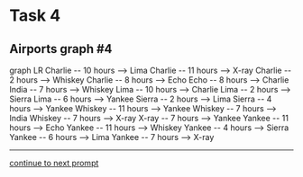 # Task 4
## Airports graph #4

<div></div>
<div class="mermaid-access">
graph LR
  Charlie -- 10 hours --> Lima
  Charlie -- 11 hours --> X-ray
  Charlie -- 2 hours --> Whiskey
  Charlie -- 8 hours --> Echo
  Echo -- 8 hours --> Charlie
  India -- 7 hours --> Whiskey
  Lima -- 10 hours --> Charlie
  Lima -- 2 hours --> Sierra
  Lima -- 6 hours --> Yankee
  Sierra -- 2 hours --> Lima
  Sierra -- 4 hours --> Yankee
  Whiskey -- 11 hours --> Yankee
  Whiskey -- 7 hours --> India
  Whiskey -- 7 hours --> X-ray
  X-ray -- 7 hours --> Yankee
  Yankee -- 11 hours --> Echo
  Yankee -- 11 hours --> Whiskey
  Yankee -- 4 hours --> Sierra
  Yankee -- 6 hours --> Lima
  Yankee -- 7 hours --> X-ray
</div>

---

[continue to next prompt](./task5prompt.html)

<!-- Required scripts for MermaidAccess -->
<script src="https://combinatronics.com/mermaid-js/mermaid/release/8.8.4/dist/mermaid.min.js"></script>
<script src="mermaid-access-elm.js"></script>
<script src="mermaid-access.js"></script>
<script>
mermaidAccess.go(mermaidAccess.textMode, mermaidAccess.displayAccessibleOnly)
</script>
    